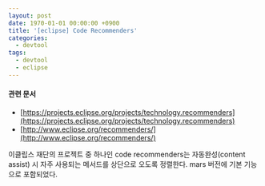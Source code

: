 ```yaml
---
layout: post
date: 1970-01-01 00:00:00 +0900
title: '[eclipse] Code Recommenders'
categories:
  - devtool
tags:
  - devtool
  - eclipse
---
```


#### 관련 문서

- [https://projects.eclipse.org/projects/technology.recommenders](https://projects.eclipse.org/projects/technology.recommenders)
- [http://www.eclipse.org/recommenders/](http://www.eclipse.org/recommenders/)

이클립스 재단의 프로젝트 중 하나인 code recommenders는 자동완성(content assist) 시 자주 사용되는 메서드를 상단으로 오도록 정렬한다. mars 버전에 기본 기능으로 포함되었다.

